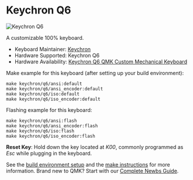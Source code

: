 # Keychron Q6

![Keychron Q6](https://i.imgur.com/7h9eBNj.jpg[/img])

A customizable 100% keyboard.

* Keyboard Maintainer: [Keychron](https://github.com/keychron)
* Hardware Supported: Keychron Q6
* Hardware Availability: [Keychron Q6 QMK Custom Mechanical Keyboard](https://www.keychron.com/products/keychron-q6-qmk-custom-mechanical-keyboard)

Make example for this keyboard (after setting up your build environment):

    make keychron/q6/ansi:default
    make keychron/q6/ansi_encoder:default
    make keychron/q6/iso:default
    make keychron/q6/iso_encoder:default

Flashing example for this keyboard:

    make keychron/q6/ansi:flash
    make keychron/q6/ansi_encoder:flash
    make keychron/q6/iso:flash
    make keychron/q6/iso_encoder:flash

**Reset Key**: Hold down the key located at *K00*, commonly programmed as *Esc* while plugging in the keyboard.

See the [build environment setup](https://docs.qmk.fm/#/getting_started_build_tools) and the [make instructions](https://docs.qmk.fm/#/getting_started_make_guide) for more information. Brand new to QMK? Start with our [Complete Newbs Guide](https://docs.qmk.fm/#/newbs).
